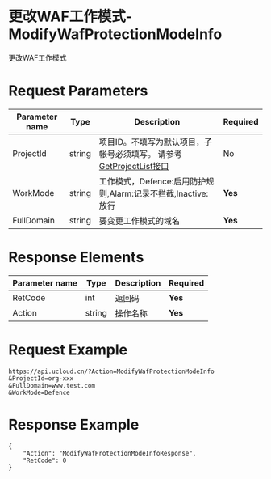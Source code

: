 # 更改WAF工作模式-ModifyWafProtectionModeInfo

更改WAF工作模式

# Request Parameters
|Parameter name|Type|Description|Required|
|---|---|---|---|
|ProjectId|string|项目ID。不填写为默认项目，子帐号必须填写。 请参考[GetProjectList接口](api/summary/get_project_list)|No|
|WorkMode|string|工作模式，Defence:启用防护规则,Alarm:记录不拦截,Inactive:放行|**Yes**|
|FullDomain|string|要变更工作模式的域名|**Yes**|

# Response Elements
|Parameter name|Type|Description|Required|
|---|---|---|---|
|RetCode|int|返回码|**Yes**|
|Action|string|操作名称|**Yes**|

# Request Example
```
https://api.ucloud.cn/?Action=ModifyWafProtectionModeInfo
&ProjectId=org-xxx
&FullDomain=www.test.com
&WorkMode=Defence
```

# Response Example
```
{
    "Action": "ModifyWafProtectionModeInfoResponse", 
    "RetCode": 0
}
```

